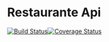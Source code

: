 # Restaurante Api

[![Build Status](https://travis-ci.org/fire-cracker/restaurante-api.svg?branch=master)](https://travis-ci.org/fire-cracker/restaurante-api)[![Coverage Status](https://coveralls.io/repos/github/fire-cracker/restaurante-api/badge.svg?branch=master)](https://coveralls.io/github/fire-cracker/restaurante-api?branch=master)
